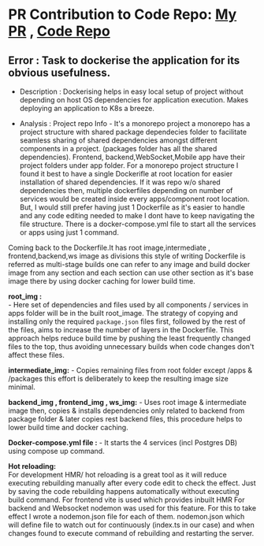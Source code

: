 # PR Contribution to Code Repo: [My PR](https://github.com/code100x/chess/pull/344) , [Code Repo](https://github.com/dishak/chess/tree/docker-n-hotreload)


## Error : Task to dockerise the application for its obvious usefulness.

-   Description : Dockerising helps in easy local setup of project without depending on host OS dependencies for application execution. Makes deploying an application to K8s a breeze.

-   Analysis    : Project repo Info - It's a monorepo project a monorepo has a project structure with shared package dependecies folder to facilitate seamless sharing of shared dependencies amongst different components in a project. (packages folder has all the shared dependencies).
Frontend, backend,WebSocket,Mobile app have their project folders under app folder.
For a monorepo project structure I found it best to have a single Dockerifle at root location for easier installation of  shared dependencies.
If it was repo w/o shared dependencies then, multiple dockerfiles depending on number of services would be created inside every apps/component root location. But, I would still prefer having just 1 Dockerfile as it's easier to handle and any code editing needed to make I dont have to keep navigating the file structure.
There is a docker-compose.yml file to start all the services or apps using just 1 command.

Coming back to the Dockerfile.It has root image,intermediate , frontend,backend,ws image as divisions this style of writing Dockerfile is referred as multi-stage builds one can refer to any image and build docker image from any section and each section can use other section as it's base image there by using docker caching for lower build time.

 **root_img :**  
    - Here set of dependencies and files used by all components / services in apps folder will be in the built root_image.
    The strategy of copying and installing only the required `package.json` files first, followed by the rest of the files, aims to increase the number of layers in the Dockerfile. This approach helps reduce build time by pushing the least frequently changed files to the top, thus avoiding unnecessary builds when code changes don't affect these files.

**intermediate_img:**
    - Copies remaining files from root folder except /apps & /packages this effort is deliberately to keep the resulting image size minimal.

**backend_img , frontend_img , ws_img:**
    - Uses root image & intermediate image then, copies & installs dependencies only related to backend from package folder & later copies rest backend files, this procedure helps to lower build time and docker caching.

**Docker-compose.yml file :**
    - It starts the 4 services (incl Postgres DB) using compose up command.
    
**Hot reloading:**    
For development HMR/ hot reloading is a great tool as it will reduce executing rebuilding manually after every code edit to check the effect. Just by saving the code rebuilding happens automatically without executing build command.
For frontend vite is used which provides inbuilt HMR 
For backend and Websocket nodemon was used for this feature. For this to take effect I wrote a nodemon.json file for each of them. nodemon.json which will define file to watch out for continuously (index.ts in our case) and when changes found to execute command of rebuilding and restarting the server.


    



